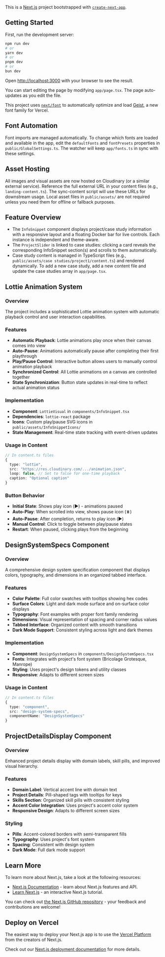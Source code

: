 This is a [Next.js](https://nextjs.org) project bootstrapped with [`create-next-app`](https://nextjs.org/docs/app/api-reference/cli/create-next-app).

## Getting Started

First, run the development server:

```bash
npm run dev
# or
yarn dev
# or
pnpm dev
# or
bun dev
```

Open [http://localhost:3000](http://localhost:3000) with your browser to see the result.

You can start editing the page by modifying `app/page.tsx`. The page auto-updates as you edit the file.

This project uses [`next/font`](https://nextjs.org/docs/app/building-your-application/optimizing/fonts) to automatically optimize and load [Geist](https://vercel.com/font), a new font family for Vercel.

## Font Automation

Font imports are managed automatically. To change which fonts are loaded and available in the app, edit the `defaultFonts` and `fontPresets` properties in `public/GlobalSettings.ts`. The watcher will keep `app/fonts.ts` in sync with these settings.

## Asset Hosting

All images and visual assets are now hosted on Cloudinary (or a similar external service). Reference the full external URL in your content files (e.g., `landing-content.ts`). The sync-content script will use these URLs for downstream usage. Local asset files in `public/assets/` are not required unless you need them for offline or fallback purposes.

## Feature Overview

- The `InfoSnippet` component displays project/case study information with a responsive layout and a floating Docker bar for live controls. Each instance is independent and theme-aware.
- The `ProjectSlider` is linked to case studies: clicking a card reveals the corresponding InfoSnippet section(s) and scrolls to them automatically.
- Case study content is managed in TypeScript files (e.g., `public/assets/case studies/project1/content.ts`) and rendered dynamically. To add a new case study, add a new content file and update the case studies array in `app/page.tsx`.

## Lottie Animation System

### Overview
The project includes a sophisticated Lottie animation system with automatic playback control and user interaction capabilities.

### Features
- **Automatic Playback**: Lottie animations play once when their canvas comes into view
- **Auto-Pause**: Animations automatically pause after completing their first playthrough
- **Play/Pause Control**: Interactive button allows users to manually control animation playback
- **Synchronized Control**: All Lottie animations on a canvas are controlled together
- **State Synchronization**: Button state updates in real-time to reflect actual animation status

### Implementation
- **Component**: `LottieVisual` in `components/InfoSnippet.tsx`
- **Dependencies**: `lottie-react` package
- **Icons**: Custom play/pause SVG icons in `public/assets/InfoSnippetIcons/`
- **State Management**: Real-time state tracking with event-driven updates

### Usage in Content
```typescript
// In content.ts files
{
  type: "lottie",
  src: "https://res.cloudinary.com/.../animation.json",
  loop: false, // Set to false for one-time playback
  caption: "Optional caption"
}
```

### Button Behavior
- **Initial State**: Shows play icon (▶️) - animations paused
- **Auto-Play**: When scrolled into view, shows pause icon (⏸️)
- **Auto-Pause**: After completion, returns to play icon (▶️)
- **Manual Control**: Click to toggle between play/pause states
- **Restart**: When paused, clicking plays from the beginning

## DesignSystemSpecs Component

### Overview
A comprehensive design system specification component that displays colors, typography, and dimensions in an organized tabbed interface.

### Features
- **Color Palette**: Full color swatches with tooltips showing hex codes
- **Surface Colors**: Light and dark mode surface and on-surface color displays
- **Typography**: Font examples with proper font family rendering
- **Dimensions**: Visual representation of spacing and corner radius values
- **Tabbed Interface**: Organized content with smooth transitions
- **Dark Mode Support**: Consistent styling across light and dark themes

### Implementation
- **Component**: `DesignSystemSpecs` in `components/DesignSystemSpecs.tsx`
- **Fonts**: Integrates with project's font system (Bricolage Grotesque, Manrope)
- **Styling**: Uses project's design tokens and utility classes
- **Responsive**: Adapts to different screen sizes

### Usage in Content
```typescript
// In content.ts files
{
  type: "component",
  src: "design-system-specs",
  componentName: "DesignSystemSpecs"
}
```

## ProjectDetailsDisplay Component

### Overview
Enhanced project details display with domain labels, skill pills, and improved visual hierarchy.

### Features
- **Domain Label**: Vertical accent line with domain text
- **Project Details**: Pill-shaped tags with tooltips for keys
- **Skills Section**: Organized skill pills with consistent styling
- **Accent Color Integration**: Uses project's accent color system
- **Responsive Design**: Adapts to different screen sizes

### Styling
- **Pills**: Accent-colored borders with semi-transparent fills
- **Typography**: Uses project's font system
- **Spacing**: Consistent with design system
- **Dark Mode**: Full dark mode support

## Learn More

To learn more about Next.js, take a look at the following resources:

- [Next.js Documentation](https://nextjs.org/docs) - learn about Next.js features and API.
- [Learn Next.js](https://nextjs.org/learn) - an interactive Next.js tutorial.

You can check out [the Next.js GitHub repository](https://github.com/vercel/next.js) - your feedback and contributions are welcome!

## Deploy on Vercel

The easiest way to deploy your Next.js app is to use the [Vercel Platform](https://vercel.com/new?utm_medium=default-template&filter=next.js&utm_source=create-next-app&utm_campaign=create-next-app-readme) from the creators of Next.js.

Check out our [Next.js deployment documentation](https://nextjs.org/docs/app/building-your-application/deploying) for more details.

